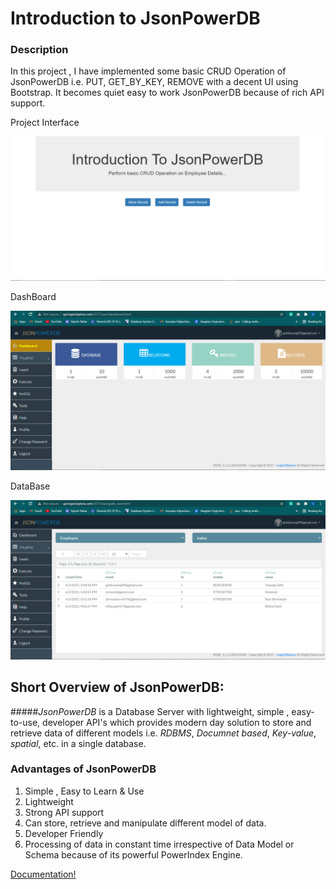 # **Introduction to JsonPowerDB**

### Description

In this project , I have implemented some basic CRUD Operation of JsonPowerDB i.e. PUT, GET_BY_KEY, REMOVE with a decent UI using Bootstrap. It becomes quiet easy to work JsonPowerDB because of rich API support.

Project Interface

![UI](https://github.com/CodeWizard99/JsonPowerDB/blob/master/images/homepage.png)

DashBoard

![JsonPowerDB DashBoard](https://github.com/CodeWizard99/JsonPowerDB/blob/master/images/dashboard.png)

DataBase

![Employee Databaase](https://github.com/CodeWizard99/JsonPowerDB/blob/master/images/PUT/img3.png)



## Short Overview of JsonPowerDB:
#####*JsonPowerDB* is a Database Server with lightweight, simple , easy-to-use, developer API's which provides modern day solution to store and retrieve data of different models i.e. _RDBMS_, _Documnet based_, _Key-value_, _spatial_, etc. in a single database.


### Advantages of **JsonPowerDB**

1. Simple , Easy to Learn & Use
2. Lightweight
3. Strong API support
4. Can store, retrieve and manipulate different model of data.
5. Developer Friendly 
6. Processing of data in constant time irrespective of Data Model or Schema because of its powerful PowerIndex Engine.

[Documentation!](https://login2explore.com/jpdb/docs.html)
